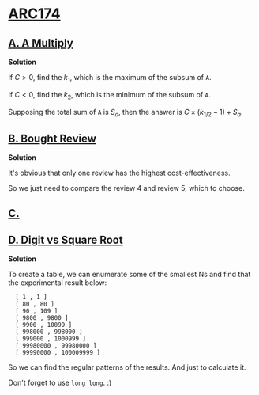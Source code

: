 # [ARC174](https://atcoder.jp/contests/arc174)

## [A. A Multiply](https://atcoder.jp/contests/arc174/tasks/arc174_a)

**Solution**

  If $C > 0$, find the $k_1$, which is the maximum of the subsum of `A`.

  If $C < 0$, find the $k_2$, which is the minimum of the subsum of `A`.

  Supposing the total sum of `A` is $S_a$, then the answer is $C \times (k_{1 / 2} - 1) + S_a$. 


## [B. Bought Review](https://atcoder.jp/contests/arc174/tasks/arc174_b)

**Solution**

  It's obvious that only one review has the highest cost-effectiveness.

  So we just need to compare the review 4 and review 5, which to choose.



## [C. ](https://atcoder.jp/contests/arc174/tasks/arc174_c)


## [D. Digit vs Square Root](https://atcoder.jp/contests/arc174/tasks/arc174_c)

**Solution**

  To create a table, we can enumerate some of the smallest Ns and find that the experimental result below:

  ```
    [ 1 , 1 ]
    [ 80 , 80 ]
    [ 90 , 109 ]
    [ 9800 , 9800 ]
    [ 9900 , 10099 ]
    [ 998000 , 998000 ]
    [ 999000 , 1000999 ]
    [ 99980000 , 99980000 ]
    [ 99990000 , 100009999 ]
  ```

  So we can find the regular patterns of the results. And just to calculate it. 

  Don't forget to use `long long`. :)
